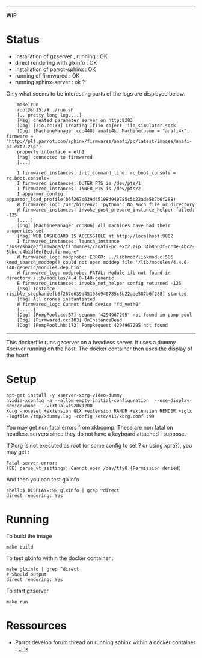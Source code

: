 ***

**WIP**

Status
======

- Installation of gzserver , running : OK
- direct rendering with glxinfo : OK
- installation of parrot-sphinx : OK
- running of firmwared : OK
- running sphinx-server : ok ? 

Only what seems to be interesting parts of the logs are displayed below.

        make run
        root@sh15:/# ./run.sh 
        [.. pretty long log....]
        [Msg] created parameter server on http:8383
        [Dbg] [Iio.cc:33] Creating IfIio object 'iio_simulator.sock'
        [Dbg] [MachineManager.cc:448] anafi4k: Machine(name = "anafi4k", firmware = "http://plf.parrot.com/sphinx/firmwares/anafi/pc/latest/images/anafi-pc.ext2.zip")
        property interface = eth1
        [Msg] connected to firmwared
        [...]
        
        I firmwared_instances: init_command_line: ro_boot_console = ro.boot.console=
        I firmwared_instances: OUTER_PTS is /dev/pts/1
        I firmwared_instances: INNER_PTS is /dev/pts/2
        I apparmor_config: apparmor_load_profile(b6f267d639d45108d940785c5b22ade587b6f288)
        W firmwared_log: /usr/bin/env: 'python': No such file or directory
        W firmwared_instances: invoke_post_prepare_instance_helper failed: -125
        [....]
        [Dbg] [MachineManager.cc:806] All machines have had their properties set
        [Msg] WEB DASHBOARD IS ACCESSIBLE at http://localhost:9002
        I firmwared_instances: launch_instance "/usr/share/firmwared/firmwares//anafi-pc.ext2.zip.34b8603f-cc3e-4bc2-8bbc-c4b1df6ef0ed.firmware"
        W firmwared_log: modprobe: ERROR: ../libkmod/libkmod.c:586 kmod_search_moddep() could not open moddep file '/lib/modules/4.4.0-140-generic/modules.dep.bin'
        W firmwared_log: modprobe: FATAL: Module ifb not found in directory /lib/modules/4.4.0-140-generic
        E firmwared_instances: invoke_net_helper config returned -125
        [Msg] Instance risible_stephanie[b6f267d639d45108d940785c5b22ade587b6f288] started
        [Msg] All drones instantiated
        W firmwared_log: Cannot find device "fd_veth0"
        [.....]
        [Dbg] [PompPool.cc:87] seqnum '4294967295' not found in pomp pool
        [Dbg] [Firmwared.cc:183] OnInstanceDead
        [Dbg] [PompPool.hh:173] PompRequest 4294967295 not found
***

This dockerfile runs gzserver on a headless server. It uses a dummy Xserver running on the host. The docker container then uses the display of the hosrt


Setup
=====

    apt-get install -y xserver-xorg-video-dummy
    nvidia-xconfig -a --allow-empty-initial-configuration  --use-display-device=none  --virtual=1920x1200
    Xorg -noreset +extension GLX +extension RANDR +extension RENDER +iglx -logfile /tmp/xdummy.log -config /etc/X11/xorg.conf :99

You may get non fatal errors from xkbcomp. These are non fatal on headless servers since they do not have a keyboard attached I suppose.

If Xorg is not executed as root (or some config to set ? or using xpra?), you may get :

    Fatal server error:
    (EE) parse_vt_settings: Cannot open /dev/tty0 (Permission denied)


And then you can test glxinfo

    shell:$ DISPLAY=:99 glxinfo | grep ^direct
    direct rendering: Yes

Running
=======

To build the image

    make build

To test glxinfo within the docker container :

    make glxinfo | grep ^direct
    # Should output
    direct rendering: Yes

To start gzserver

    make run


Ressources
==========

- Parrot develop forum thread on running sphinx within a docker container : [Link](https://forum.developer.parrot.com/t/running-sphinx-inside-docker-container/9058/2
)
